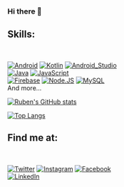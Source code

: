 ### Hi there 👋

## Skills:
</br>

[![Android](https://img.shields.io/badge/Android-3DDC84?style=for-the-badge&logo=android&logoColor=white&labelColor=101010)]()
[![Kotlin](https://img.shields.io/badge/Kotlin-0095D5?style=for-the-badge&logo=kotlin&logoColor=white&labelColor=101010)]()
[![Android_Studio](https://img.shields.io/badge/Android_Studio-3DDC84?style=for-the-badge&logo=android-studio&logoColor=white&labelColor=101010)]()
</br>
[![Java](https://img.shields.io/badge/Java-007396?style=for-the-badge&logo=java&logoColor=white&labelColor=101010)]()
[![JavaScript](https://img.shields.io/badge/JavaScript-F7DF1E?style=for-the-badge&logo=javascript&logoColor=white&labelColor=101010)]()
</br>
[![Firebase](https://img.shields.io/badge/Firebase-FFCA28?style=for-the-badge&logo=firebase&logoColor=white&labelColor=101010)]()
[![Node.JS](https://img.shields.io/badge/Node.JS-339933?style=for-the-badge&logo=node.js&logoColor=white&labelColor=101010)]()
[![MySQL](https://img.shields.io/badge/MySQL-4479A1?style=for-the-badge&logo=mysql&logoColor=white&labelColor=101010)]()
</br>
And more...


[![Ruben's GitHub stats](https://github-readme-stats.vercel.app/api?username=RubenJTL&count_private=true&theme=github_dark)](https://github.com/anuraghazra/github-readme-stats)

[![Top Langs](https://github-readme-stats.vercel.app/api/top-langs/?username=RubenJTL&count_private=true&langs_count=8&layout=compact&theme=github_dark)](https://github.com/anuraghazra/github-readme-stats)

## Find me at:

</br>

[![Twitter](https://img.shields.io/badge/Twitter-@ruben-1DA1F2?style=for-the-badge&logo=twitter&logoColor=white&labelColor=101010)](https://twitter.com/ruben_torres03)
[![Instagram](https://img.shields.io/badge/Instagram-@ruben-E4405F?style=for-the-badge&logo=instagram&logoColor=white&labelColor=101010)](https://www.instagram.com/rubenjtl15)
[![Facebook](https://img.shields.io/badge/Facebook-@ruben-1877F2?style=for-the-badge&logo=facebook&logoColor=white&labelColor=101010)](https://www.facebook.com/jesus.torres.12979)
</br>
[![LinkedIn](https://img.shields.io/badge/LinkedIn-Ruben-0077B5?style=for-the-badge&logo=linkedin&logoColor=white&labelColor=101010)](https://www.linkedin.com/in/ruben-torres-lima-710a88193)


<!--
**RubenJTL/RubenJTL** is a ✨ _special_ ✨ repository because its `README.md` (this file) appears on your GitHub profile.

Here are some ideas to get you started:

- 🔭 I’m currently working on ...
- 🌱 I’m currently learning ...
- 👯 I’m looking to collaborate on ...
- 🤔 I’m looking for help with ...
- 💬 Ask me about ...
- 📫 How to reach me: ...
- 😄 Pronouns: ...
- ⚡ Fun fact: ...
-->
